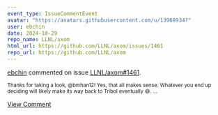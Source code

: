 ```yaml
---
event_type: IssueCommentEvent
avatar: "https://avatars.githubusercontent.com/u/13968934?"
user: ebchin
date: 2024-10-29
repo_name: LLNL/axom
html_url: https://github.com/LLNL/axom/issues/1461
repo_url: https://github.com/LLNL/axom
---
```


<a href='https://github.com/ebchin' target='_blank'>ebchin</a> commented on issue <a href='https://github.com/LLNL/axom/issues/1461' target='_blank'>LLNL/axom#1461</a>.

<small>Thanks for taking a look, @bmhan12!  Yes, that all makes sense.  Whatever you end up deciding will likely make its way back to Tribol eventually 😄....</small>

<a href='https://github.com/LLNL/axom/issues/1461' target='_blank'>View Comment</a>